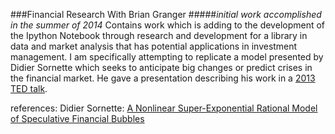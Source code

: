 ###Financial Research With Brian Granger
#####_initial work accomplished in the summer of 2014_
Contains work which is adding to the development of the Ipython Notebook through research and
development for a library in data and market analysis that has potential applications in
investment management. I am specifically attempting to replicate a model presented by Didier
Sornette which seeks to anticipate big changes or predict crises in the financial market.
He gave a presentation describing his work in a [2013 TED talk](http://www.ted.com/talks/didier_sornette_how_we_can_predict_the_next_financial_crisis#t-0).

references:
Didier Sornette: [A Nonlinear Super-Exponential Rational Model of Speculative Financial Bubbles](http://arxiv.org/pdf/cond-mat/0104341v2.pdf)
